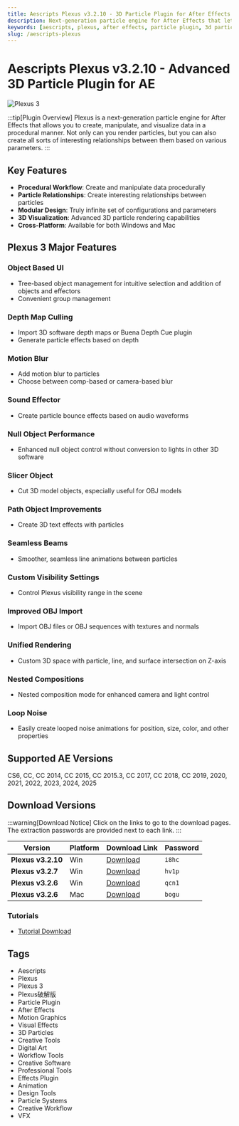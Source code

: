 ```yaml
---
title: Aescripts Plexus v3.2.10 - 3D Particle Plugin for After Effects
description: Next-generation particle engine for After Effects that lets you create, manipulate and visualize data in a procedural manner. Compatible with AE 2025, 2024, 2023, 2022, 2021, 2020, CC2019, CC2018, CC 2017, CC 2015.3, CC 2015, CC 2014, CC, CS6.
keywords: [aescripts, plexus, after effects, particle plugin, 3d particles, motion graphics, visual effects, ae plugin]
slug: /aescripts-plexus
---
```


<!-- Above is frontmatter Part - generated based on content to meet Google SEO requirements, balancing automation efficiency with Google's E-E-A-T principles -->

# Aescripts Plexus v3.2.10 - Advanced 3D Particle Plugin for AE

![Plexus 3](https://www.gfxcamp.com/wp-content/uploads/2016/07/Plexus-3.jpg)

:::tip[Plugin Overview]
Plexus is a next-generation particle engine for After Effects that allows you to create, manipulate, and visualize data in a procedural manner. Not only can you render particles, but you can also create all sorts of interesting relationships between them based on various parameters.
:::

## Key Features

- **Procedural Workflow**: Create and manipulate data procedurally
- **Particle Relationships**: Create interesting relationships between particles
- **Modular Design**: Truly infinite set of configurations and parameters
- **3D Visualization**: Advanced 3D particle rendering capabilities
- **Cross-Platform**: Available for both Windows and Mac

## Plexus 3 Major Features

### Object Based UI
- Tree-based object management for intuitive selection and addition of objects and effectors
- Convenient group management

### Depth Map Culling
- Import 3D software depth maps or Buena Depth Cue plugin
- Generate particle effects based on depth

### Motion Blur
- Add motion blur to particles
- Choose between comp-based or camera-based blur

### Sound Effector
- Create particle bounce effects based on audio waveforms

### Null Object Performance
- Enhanced null object control without conversion to lights in other 3D software

### Slicer Object
- Cut 3D model objects, especially useful for OBJ models

### Path Object Improvements
- Create 3D text effects with particles

### Seamless Beams
- Smoother, seamless line animations between particles

### Custom Visibility Settings
- Control Plexus visibility range in the scene

### Improved OBJ Import
- Import OBJ files or OBJ sequences with textures and normals

### Unified Rendering
- Custom 3D space with particle, line, and surface intersection on Z-axis

### Nested Compositions
- Nested composition mode for enhanced camera and light control

### Loop Noise
- Easily create looped noise animations for position, size, color, and other properties

## Supported AE Versions

CS6, CC, CC 2014, CC 2015, CC 2015.3, CC 2017, CC 2018, CC 2019, 2020, 2021, 2022, 2023, 2024, 2025

## Download Versions

:::warning[Download Notice]
Click on the links to go to the download pages. The extraction passwords are provided next to each link.
:::

| Version | Platform | Download Link | Password |
|---------|----------|---------------|----------|
| **Plexus v3.2.10** | Win | [Download](https://pan.baidu.com/s/1Rf8ucWGBbS1ka108X3k6kQ?pwd=i8hc) | `i8hc` |
| **Plexus v3.2.7** | Win | [Download](https://pan.baidu.com/s/1b90US5h9qdIUC0hzX5n7xg?pwd=hv1p) | `hv1p` |
| **Plexus v3.2.6** | Win | [Download](https://pan.baidu.com/s/11X9KCJYLiyoa7IAGRbVUTw?pwd=qcn1) | `qcn1` |
| **Plexus v3.2.6** | Mac | [Download](https://pan.baidu.com/s/15m43xu-q_eD-cBhZ6XMbeQ?pwd=bogu) | `bogu` |

### Tutorials
- [Tutorial Download](http://pan.baidu.com/s/1mhUTyZY)

## Tags

- Aescripts
- Plexus
- Plexus 3
- Plexus破解版
- Particle Plugin
- After Effects
- Motion Graphics
- Visual Effects
- 3D Particles
- Creative Tools
- Digital Art
- Workflow Tools
- Creative Software
- Professional Tools
- Effects Plugin
- Animation
- Design Tools
- Particle Systems
- Creative Workflow
- VFX
